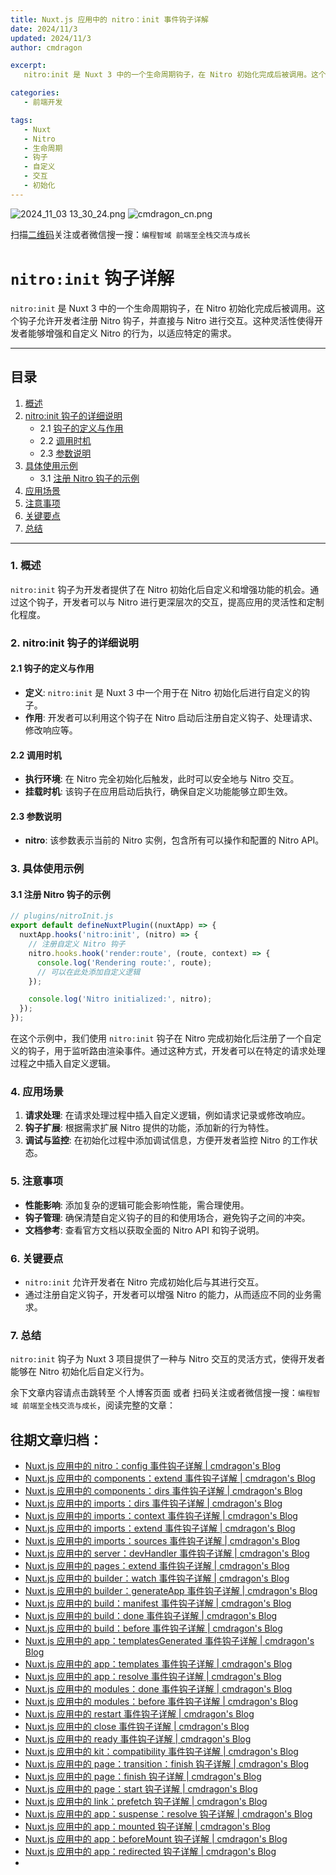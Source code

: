 ```yaml
---
title: Nuxt.js 应用中的 nitro：init 事件钩子详解
date: 2024/11/3
updated: 2024/11/3
author: cmdragon

excerpt:
   nitro:init 是 Nuxt 3 中的一个生命周期钩子，在 Nitro 初始化完成后被调用。这个钩子允许开发者注册 Nitro 钩子，并直接与 Nitro 进行交互。这种灵活性使得开发者能够增强和自定义 Nitro 的行为，以适应特定的需求。

categories:
   - 前端开发

tags:
   - Nuxt
   - Nitro
   - 生命周期
   - 钩子
   - 自定义
   - 交互
   - 初始化
---
```


<img src="https://static.amd794.com/blog/images/2024_11_03 13_30_24.png@blog" title="2024_11_03 13_30_24.png" alt="2024_11_03 13_30_24.png"/>

<img src="https://api2.cmdragon.cn/upload/cmder/20250304_012821924.jpg" title="cmdragon_cn.png" alt="cmdragon_cn.png"/>


扫描[二维码](https://api2.cmdragon.cn/upload/cmder/20250304_012821924.jpg)关注或者微信搜一搜：`编程智域 前端至全栈交流与成长`

# `nitro:init` 钩子详解

`nitro:init` 是 Nuxt 3 中的一个生命周期钩子，在 Nitro 初始化完成后被调用。这个钩子允许开发者注册 Nitro 钩子，并直接与 Nitro 进行交互。这种灵活性使得开发者能够增强和自定义 Nitro 的行为，以适应特定的需求。

---

## 目录

1. [概述](#1-概述)
2. [nitro:init 钩子的详细说明](#2-nitroinit-钩子的详细说明)
   - 2.1 [钩子的定义与作用](#21-钩子的定义与作用)
   - 2.2 [调用时机](#22-调用时机)
   - 2.3 [参数说明](#23-参数说明)
3. [具体使用示例](#3-具体使用示例)
   - 3.1 [注册 Nitro 钩子的示例](#31-注册-nitro-钩子的示例)
4. [应用场景](#4-应用场景)
5. [注意事项](#5-注意事项)
6. [关键要点](#6-关键要点)
7. [总结](#7-总结)

---

### 1. 概述

`nitro:init` 钩子为开发者提供了在 Nitro 初始化后自定义和增强功能的机会。通过这个钩子，开发者可以与 Nitro 进行更深层次的交互，提高应用的灵活性和定制化程度。

### 2. nitro:init 钩子的详细说明

#### 2.1 钩子的定义与作用

- **定义**: `nitro:init` 是 Nuxt 3 中一个用于在 Nitro 初始化后进行自定义的钩子。
- **作用**: 开发者可以利用这个钩子在 Nitro 启动后注册自定义钩子、处理请求、修改响应等。

#### 2.2 调用时机

- **执行环境**: 在 Nitro 完全初始化后触发，此时可以安全地与 Nitro 交互。
- **挂载时机**: 该钩子在应用启动后执行，确保自定义功能能够立即生效。

#### 2.3 参数说明

- **nitro**: 该参数表示当前的 Nitro 实例，包含所有可以操作和配置的 Nitro API。

### 3. 具体使用示例

#### 3.1 注册 Nitro 钩子的示例

```javascript
// plugins/nitroInit.js
export default defineNuxtPlugin((nuxtApp) => {
  nuxtApp.hooks('nitro:init', (nitro) => {
    // 注册自定义 Nitro 钩子
    nitro.hooks.hook('render:route', (route, context) => {
      console.log('Rendering route:', route);
      // 可以在此处添加自定义逻辑
    });

    console.log('Nitro initialized:', nitro);
  });
});
```

在这个示例中，我们使用 `nitro:init` 钩子在 Nitro 完成初始化后注册了一个自定义的钩子，用于监听路由渲染事件。通过这种方式，开发者可以在特定的请求处理过程之中插入自定义逻辑。

### 4. 应用场景

1. **请求处理**: 在请求处理过程中插入自定义逻辑，例如请求记录或修改响应。
2. **钩子扩展**: 根据需求扩展 Nitro 提供的功能，添加新的行为特性。
3. **调试与监控**: 在初始化过程中添加调试信息，方便开发者监控 Nitro 的工作状态。

### 5. 注意事项

- **性能影响**: 添加复杂的逻辑可能会影响性能，需合理使用。
- **钩子管理**: 确保清楚自定义钩子的目的和使用场合，避免钩子之间的冲突。
- **文档参考**: 查看官方文档以获取全面的 Nitro API 和钩子说明。

### 6. 关键要点

- `nitro:init` 允许开发者在 Nitro 完成初始化后与其进行交互。
- 通过注册自定义钩子，开发者可以增强 Nitro 的能力，从而适应不同的业务需求。

### 7. 总结

`nitro:init` 钩子为 Nuxt 3 项目提供了一种与 Nitro 交互的灵活方式，使得开发者能够在 Nitro 初始化后自定义行为。

余下文章内容请点击跳转至 个人博客页面 或者 扫码关注或者微信搜一搜：`编程智域 前端至全栈交流与成长`，阅读完整的文章：

## 往期文章归档：

- [Nuxt.js 应用中的 nitro：config 事件钩子详解 | cmdragon's Blog](https://blog.cmdragon.cn/posts/61ef115005d4/)
- [Nuxt.js 应用中的 components：extend 事件钩子详解 | cmdragon's Blog](https://blog.cmdragon.cn/posts/f1df4f41c9a9/)
- [Nuxt.js 应用中的 components：dirs 事件钩子详解 | cmdragon's Blog](https://blog.cmdragon.cn/posts/0f896139298c/)
- [Nuxt.js 应用中的 imports：dirs 事件钩子详解 | cmdragon's Blog](https://blog.cmdragon.cn/posts/ddb970c3c508/)
- [Nuxt.js 应用中的 imports：context 事件钩子详解 | cmdragon's Blog](https://blog.cmdragon.cn/posts/95d21c3b16f6/)
- [Nuxt.js 应用中的 imports：extend 事件钩子详解 | cmdragon's Blog](https://blog.cmdragon.cn/posts/002d9daf4c46/)
- [Nuxt.js 应用中的 imports：sources 事件钩子详解 | cmdragon's Blog](https://blog.cmdragon.cn/posts/f4858dcadca1/)
- [Nuxt.js 应用中的 server：devHandler 事件钩子详解 | cmdragon's Blog](https://blog.cmdragon.cn/posts/801ed4ce0612/)
- [Nuxt.js 应用中的 pages：extend 事件钩子详解 | cmdragon's Blog](https://blog.cmdragon.cn/posts/83af28e7c789/)
- [Nuxt.js 应用中的 builder：watch 事件钩子详解 | cmdragon's Blog](https://blog.cmdragon.cn/posts/fa5b7db36d2d/)
- [Nuxt.js 应用中的 builder：generateApp 事件钩子详解 | cmdragon's Blog](https://blog.cmdragon.cn/posts/adc96aee3b3c/)
- [Nuxt.js 应用中的 build：manifest 事件钩子详解 | cmdragon's Blog](https://blog.cmdragon.cn/posts/523de9001247/)
- [Nuxt.js 应用中的 build：done 事件钩子详解 | cmdragon's Blog](https://blog.cmdragon.cn/posts/41dece9c782c/)
- [Nuxt.js 应用中的 build：before 事件钩子详解 | cmdragon's Blog](https://blog.cmdragon.cn/posts/eb2bd3bbfab8/)
- [Nuxt.js 应用中的 app：templatesGenerated 事件钩子详解 | cmdragon's Blog](https://blog.cmdragon.cn/posts/b76b5d553a8b/)
- [Nuxt.js 应用中的 app：templates 事件钩子详解 | cmdragon's Blog](https://blog.cmdragon.cn/posts/ace6c53275c4/)
- [Nuxt.js 应用中的 app：resolve 事件钩子详解 | cmdragon's Blog](https://blog.cmdragon.cn/posts/9ea12f07cc2a/)
- [Nuxt.js 应用中的 modules：done 事件钩子详解 | cmdragon's Blog](https://blog.cmdragon.cn/posts/397fbad66fab/)
- [Nuxt.js 应用中的 modules：before 事件钩子详解 | cmdragon's Blog](https://blog.cmdragon.cn/posts/5b5669bca701/)
- [Nuxt.js 应用中的 restart 事件钩子详解 | cmdragon's Blog](https://blog.cmdragon.cn/posts/25888bf37a0f/)
- [Nuxt.js 应用中的 close 事件钩子详解 | cmdragon's Blog](https://blog.cmdragon.cn/posts/ec1665a791a5/)
- [Nuxt.js 应用中的 ready 事件钩子详解 | cmdragon's Blog](https://blog.cmdragon.cn/posts/37d771762c8f/)
- [Nuxt.js 应用中的 kit：compatibility 事件钩子详解 | cmdragon's Blog](https://blog.cmdragon.cn/posts/52224e8e71ec/)
- [Nuxt.js 应用中的 page：transition：finish 钩子详解 | cmdragon's Blog](https://blog.cmdragon.cn/posts/80acaed2b809/)
- [Nuxt.js 应用中的 page：finish 钩子详解 | cmdragon's Blog](https://blog.cmdragon.cn/posts/2e422732f13a/)
- [Nuxt.js 应用中的 page：start 钩子详解 | cmdragon's Blog](https://blog.cmdragon.cn/posts/9876204f1a7b/)
- [Nuxt.js 应用中的 link：prefetch 钩子详解 | cmdragon's Blog](https://blog.cmdragon.cn/posts/3821d8f8b93e/)
- [Nuxt.js 应用中的 app：suspense：resolve 钩子详解 | cmdragon's Blog](https://blog.cmdragon.cn/posts/aca9f9d7692b/)
- [Nuxt.js 应用中的 app：mounted 钩子详解 | cmdragon's Blog](https://blog.cmdragon.cn/posts/a07f12bddf8c/)
- [Nuxt.js 应用中的 app：beforeMount 钩子详解 | cmdragon's Blog](https://blog.cmdragon.cn/posts/bbdca1e3d9a5/)
- [Nuxt.js 应用中的 app：redirected 钩子详解 | cmdragon's Blog](https://blog.cmdragon.cn/posts/c83b294c7a07/)
-


